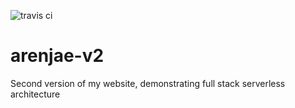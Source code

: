 ![travis ci](https://travis-ci.org/rhatchet/arenjae-v2.svg?branch=master)
# arenjae-v2 
Second version of my website, demonstrating full stack serverless architecture
